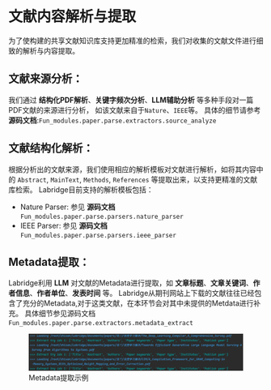 # 文献内容解析与提取

为了使构建的共享文献知识库支持更加精准的检索，我们对收集的文献文件进行细致的解析与内容提取。

## **文献来源分析**：
我们通过 **结构化PDF解析**、**关键字频次分析**、**LLM辅助分析** 等多种手段对一篇PDF文献的来源进行分析，
如该文献来自于`Nature`、`IEEE`等。
具体的细节请参考 **源码文档**:`Fun_modules.paper.parse.extractors.source_analyze`

## **文献结构化解析**：
根据分析出的文献来源，我们使用相应的解析模板对文献进行解析，如将其内容中的 
`Abstract`, `MainText`, `Methods`, `References` 等提取出来，以支持更精准的文献库检索。
Labridge目前支持的解析模板包括：
  - Nature Parser: 参见 **源码文档** `Fun_modules.paper.parse.parsers.nature_parser`
  - IEEE Parser: 参见 **源码文档** `Fun_modules.paper.parse.parsers.ieee_parser`

## **Metadata提取**：
Labridge利用 **LLM** 对文献的Metadata进行提取，如 **文章标题**、**文章关键词**、**作者信息**、**作者单位**、**发表时间** 等。
Labridge从期刊网站上下载的文献往往已经包含了充分的Metadata,对于这类文献，在本环节会对其中未提供的Metdata进行补充。
具体细节参见源码文档 `Fun_modules.paper.parse.extractors.metadata_extract`


<figure class="figure-image">
  <img src="\assets\images\function_modules\paper\shared_papers\parse.png" alt="Example" />
  <figcaption>Metadata提取示例</figcaption>
</figure>